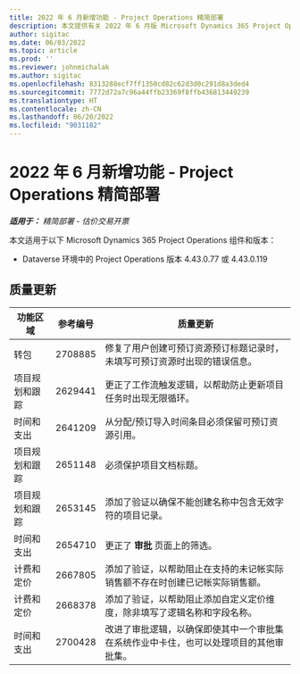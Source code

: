 ```yaml
---
title: 2022 年 6 月新增功能 - Project Operations 精简部署
description: 本文提供有关 2022 年 6 月版 Microsoft Dynamics 365 Project Operations 精简部署中可用的质量更新的信息。
author: sigitac
ms.date: 06/03/2022
ms.topic: article
ms.prod: ''
ms.reviewer: johnmichalak
ms.author: sigitac
ms.openlocfilehash: 8313288ecf7ff1350cd82c62d3d0c291d8a3ded4
ms.sourcegitcommit: 7772d72a7c96a44ffb23369f8ffb436813449239
ms.translationtype: HT
ms.contentlocale: zh-CN
ms.lasthandoff: 06/20/2022
ms.locfileid: "9031182"
---
```

# <a name="whats-new-june-2022---project-operations-lite-deployment"></a>2022 年 6 月新增功能 - Project Operations 精简部署

_**适用于：** 精简部署 - 估价交易开票_

本文适用于以下 Microsoft Dynamics 365 Project Operations 组件和版本：

- Dataverse 环境中的 Project Operations 版本 4.43.0.77 或 4.43.0.119

## <a name="quality-updates"></a>质量更新

| 功能区域 | 参考编号 | 质量更新 |
| --- | --- | --- |
| 转包 | 2708885 | 修复了用户创建可预订资源预订标题记录时，未填写可预订资源时出现的错误信息。 |
| 项目规划和跟踪 | 2629441 | 更正了工作流触发逻辑，以帮助防止更新项目任务时出现无限循环。 |
| 时间和支出 | 2641209 | 从分配/预订导入时间条目必须保留可预订资源引用。 |
| 项目规划和跟踪 | 2651148 | 必须保护项目文档标题。|
| 项目规划和跟踪 | 2653145 | 添加了验证以确保不能创建名称中包含无效字符的项目记录。 |
| 时间和支出 | 2654710 | 更正了 **审批** 页面上的筛选。 |
| 计费和定价 | 2667805 | 添加了验证，以帮助阻止在支持的未记帐实际销售额不存在时创建已记帐实际销售额。 |
| 计费和定价 | 2668378 | 添加了验证，以帮助阻止添加自定义定价维度，除非填写了逻辑名称和字段名称。 |
| 时间和支出 | 2700428 | 改进了审批逻辑，以确保即使其中一个审批集在系统作业中卡住，也可以处理项目的其他审批集。 |
